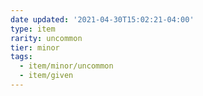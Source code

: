 ```yaml
---
date updated: '2021-04-30T15:02:21-04:00'
type: item
rarity: uncommon
tier: minor
tags:
  - item/minor/uncommon
  - item/given
---
```

